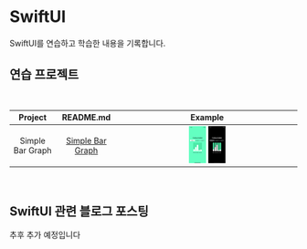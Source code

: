 # SwiftUI
SwiftUI를 연습하고 학습한 내용을 기록합니다.


## 연습 프로젝트
<br>

|       Project       |     README.md     |   Example   |
| :---: | :---: | :---: |
|    Simple Bar Graph      |   [Simple Bar Graph](https://github.com/dev-Lena/SwiftUI/tree/main/ChartPractice)     | <img src = "https://github.com/dev-Lena/SwiftUI/raw/main/ChartPractice/Media/swiftui_chart_light_mode.gif" width = "10%">  <img src = "https://github.com/dev-Lena/SwiftUI/raw/main/ChartPractice/Media/swiftui_chart_dark_mode.gif" width = "10%">|

<br>

## SwiftUI 관련 블로그 포스팅
추후 추가 예정입니다
